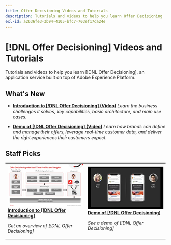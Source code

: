```yaml
---
title: Offer Decisioning Videos and Tutorials
description: Tutorials and videos to help you learn Offer Decisioning
exl-id: a2636fe3-3b94-4105-bfc7-703ef17da24e
---
```

# [!DNL Offer Decisioning] Videos and Tutorials

Tutorials and videos to help you learn [!DNL Offer Decisioning], an application service built on top of Adobe Experience Platform.

## What's New

* **[Introduction to [!DNL Offer Decisioning] (Video)](introduction-to-offer-decisioning.md)**
    *Learn the business challenges it solves, key capabilities, basic architecture, and main use cases.*

* **[Demo of [!DNL Offer Decisioning] (Video)](demo-of-offer-decisioning.md)**
    *Learn how brands can define and manage their offers, leverage real-time customer data, and deliver the right experiences their customers expect.*

## Staff Picks

<table>
<tr>
<td>
    <a href="introduction-to-offer-decisioning.md">
      <img alt="Introduction to [!DNL Offer Decisioning]" src="assets/326961.jpg" />
    </a>
    <div>
      <a href="introduction-to-offer-decisioning.md">
    <strong>Introduction to [!DNL Offer Decisioning]</strong>
    </a>
    </div>
    <p>
    <em>Get an overview of [!DNL Offer Decisioning]</em>
    <p>
</td>
<td>
    <a href="demo-of-offer-decisioning.md">
      <img alt="Demo of [!DNL Offer Decisioning]" src="assets/326841.jpg" />
    </a>
    <div>
      <a href="demo-of-offer-decisioning.md">
    <strong>Demo of [!DNL Offer Decisioning]</strong>
    </a>
    </div>
    <p>
    <em>See a demo of [!DNL Offer Decisioning]</em>
    <p>
  </td>
  
</tr>
</table>
